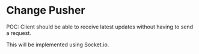 # Change Pusher

POC: Client should be able to receive latest updates without having to send a request.

This will be implemented using Socket.io.
